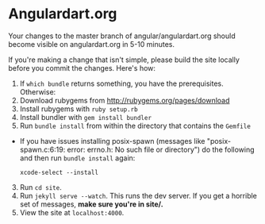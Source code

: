 # Angulardart.org

Your changes to the master branch of angular/angulardart.org should become
visible on angulardart.org in 5-10 minutes.

If you're making a change that isn't simple, please build the site locally
before you commit the changes.
Here's how:

1. If `which bundle` returns something, you have the prerequisites. Otherwise:
  1. Download rubygems from http://rubygems.org/pages/download
  2. Install rubygems with `ruby setup.rb`
  3. Install bundler with `gem install bundler`
2. Run `bundle install` from within the directory that contains the `Gemfile`
  * If you have issues installing posix-spawn
    (messages like "posix-spawn.c:6:19: error: errno.h: No such file or directory")
    do the following and then run `bundle install` again:

    `xcode-select --install`
3. Run `cd site`.
4. Run `jekyll serve --watch`. This runs the dev server.
   If you get a horrible set of messages, **make sure you're in site/.**
5. View the site at `localhost:4000`.
